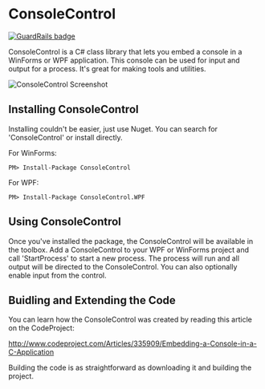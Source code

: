 ConsoleControl
==============

[![GuardRails badge](https://badges.production.guardrails.io/dwmkerr/consolecontrol.svg)](https://www.guardrails.io)

ConsoleControl is a C# class library that lets you embed a console in a WinForms or WPF application. This console can be used for input and output for a process. It's great for making tools and utilities.


![ConsoleControl Screenshot](https://github.com/dwmkerr/consolecontrol/blob/master/Assets/screenshot.png?raw=true "ConsoleControl Screenshot")

Installing ConsoleControl
-------------------------

Installing couldn't be easier, just use Nuget. You can search for 'ConsoleControl' or install directly.

For WinForms:

````
PM> Install-Package ConsoleControl
````

For WPF:

````
PM> Install-Package ConsoleControl.WPF
````

Using ConsoleControl
--------------------

Once you've installed the package, the ConsoleControl will be available in the toolbox. Add a ConsoleControl to your WPF or WinForms project and call 'StartProcess' to start a new process. The process will run and all output will be directed to the ConsoleControl. You can also optionally enable input from the control.

Buidling and Extending the Code
-------------------------------

You can learn how the ConsoleControl was created by reading this article on the CodeProject:

http://www.codeproject.com/Articles/335909/Embedding-a-Console-in-a-C-Application

Building the code is as straightforward as downloading it and building the project.
